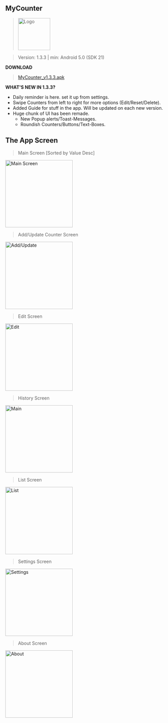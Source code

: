 MyCounter
------------
> <img  alt="Logo" src="Images/MyCounter.png" width="100" />

> Version: 1.3.3 | min: Android 5.0 (SDK 21)

**DOWNLOAD**
> [MyCounter_v1.3.3.apk](https://github.com/H4zh4n/MyCounter/raw/master/APK/MyCounter_v1.3.3.apk)

**WHAT'S NEW IN 1.3.3?**
+ Daily reminder is here. set it up from settings.
+ Swipe Counters from left to right for more options (Edit/Reset/Delete).
+ Added Guide for stuff in the app. Will be updated on each new version.
+ Huge chunk of UI has been remade.
    - New Popup alerts/Toast-Messages.
    - Roundish Counters/Buttons/Text-Boxes.


The App Screen
----------------

> Main Screen [Sorted by Value Desc]
<img alt="Main Screen" src="Images/Main.jpg" width="210" />

> Add/Update Counter Screen
<img  alt="Add/Update" src="Images/Add-Update.jpg" width="210" />
      
> Edit Screen
<img  alt="Edit" src="Images/Edit.jpg" width="210" />
	
> History Screen
<img alt="Main" src="Images/History.jpg" width="210" />

> List Screen
<img  alt="List" src="Images/List.jpg" width="210"/>
       		
> Settings Screen
<img  alt="Settings" src="Images/Settings.jpg" width="210" /> 

> About Screen
<img  alt="About" src="Images/About.jpg" width="210" /> 
